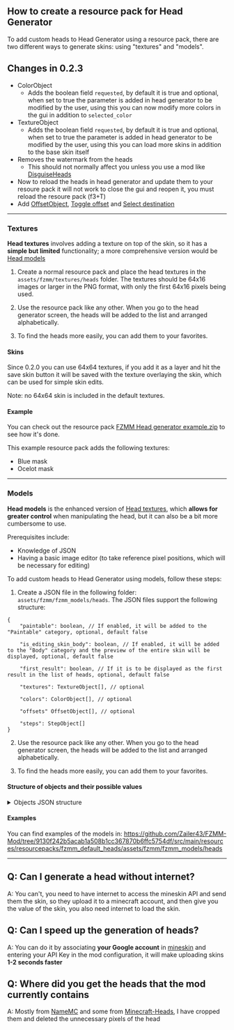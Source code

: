 ## How to create a resource pack for Head Generator

To add custom heads to Head Generator using a resource pack, there are two different ways to generate skins: using "textures" and "models".

## Changes in 0.2.3

* ColorObject
	* Adds the boolean field `requested`, by default it is true and optional, when set to true the parameter is added in head generator to be modified by the user, using this you can now modify more colors in the gui in addition to `selected_color`
* TextureObject
	* Adds the boolean field `requested`, by default it is true and optional, when set to true the parameter is added in head generator to be modified by the user, using this you can load more skins in addition to the base skin itself
* Removes the watermark from the heads
	* This should not normally affect you unless you use a mod like [DisguiseHeads](https://modrinth.com/mod/disguiseheads)
* Now to reload the heads in head generator and update them to your resoure pack it will not work to close the gui and reopen it, you must reload the resoure pack (f3+T)
* Add [OffsetObject](#OffsetObject), [Toggle offset](#Toggle-offset) and [Select destination](#Select-destination)

---

### Textures

**Head textures** involves adding a texture on top of the skin, so it has a __simple but limited__ functionality; a more comprehensive version would be [Head models](#models)

1. Create a normal resource pack and place the head textures in the `assets/fzmm/textures/heads` folder. The textures should be 64x16 images or larger in the PNG format, with only the first 64x16 pixels being used.

2. Use the resource pack like any other. When you go to the head generator screen, the heads will be added to the list and arranged alphabetically.

3. To find the heads more easily, you can add them to your favorites.

#### Skins
Since 0.2.0 you can use 64x64 textures, if you add it as a layer and hit the save skin button it will be saved with the texture overlaying the skin, which can be used for simple skin edits.

Note: no 64x64 skin is included in the default textures.

#### Example

You can check out the resource pack [FZMM Head generator example.zip](https://github.com/Zailer43/FZMM-Mod/files/10303878/FZMM.Head.generator.example.zip) to see how it's done.

This example resource pack adds the following textures:
- Blue mask
- Ocelot mask

---

### Models

**Head models** is the enhanced version of [Head textures](#textures), which **allows for greater control** when manipulating the head, but it can also be a bit more cumbersome to use.

Prerequisites include:

- Knowledge of JSON
- Having a basic image editor (to take reference pixel positions, which will be necessary for editing)

To add custom heads to Head Generator using models, follow these steps:

1. Create a JSON file in the following folder: `assets/fzmm/fzmm_models/heads`. The JSON files support the following structure:

```json5
{
	"paintable": boolean, // If enabled, it will be added to the "Paintable" category, optional, default false

	"is_editing_skin_body": boolean, // If enabled, it will be added to the "Body" category and the preview of the entire skin will be displayed, optional, default false

	"first_result": boolean, // If it is to be displayed as the first result in the list of heads, optional, default false

	"textures": TextureObject[], // optional

	"colors": ColorObject[], // optional

	"offsets" OffsetObject[], // optional

	"steps": StepObject[]
}
```
2. Use the resource pack like any other. When you go to the head generator screen, the heads will be added to the list and arranged alphabetically.

3. To find the heads more easily, you can add them to your favorites.

#### Structure of objects and their possible values

<details>
<summary>Objects JSON structure</summary>

##### TextureObject

```json5
{
	"path": String, // The path of the texture in the resource pack, for example: "fzmm:textures/model_textures/texture.png"

 	"id": String, // The id used to identify the texture for use

	"requested": boolean, // Whether a image field will be displayed to the user to change the value, optional, by default true
}
```

##### ColorObject

```json5
{
	"color_hex": String, // default color, if not specified the default color is #FFFFFF
  // Example: #FFFFFF

	"id": String, // The id used to identify the color for use,

	"requested": boolean, // Whether a color field will be displayed to the user to change the value, optional, default true
}
```

##### OffsetObject

```json5
{  
	"id": String, // To identify the offset when you want to activate or deactivate it

	"requested": boolean, // Whether a slider will be displayed to the user to change the value, optional, by default true

	"value": byte, // To determine the pixels to be offset, optional, by default 0

	"min_value": byte, // Is the minimum value of `value` in the slider, optional, by default 0,

	"max_value": byte, // Is the maximum value of `value` in the slider, optional, by default 8

	"axis": String, // Determines whether it is the X or Y axis, `X` for x and `Y` for `Y`

	"enabled": boolean // If enabled by default, optional, default false, when enabled the pixels are offset,
	// can be toggled with StepObject "toggle_offset"
}
```

#### Possible StepObjects

##### Select texture
Selects a texture that will be used in the following steps. The default selected texture is the base skin, its id is `base_skin`

```json5
{
	"type": "select_texture",
	"texture_id": String // The id defined in textures
}
```

##### Select color
Selects the color to be used in the next step, by default there is no color selected, the only color that can currently be modified via GUI is `selected_color`.  White is used if no color is found

```json5
{
	"type": "select_color",
	"color_id": String // The id defined in colors
}
```

##### Delete
Deletes pixels from the selected area in the final texture

```json5
{
	"type": "delete",
	"area": Area // the area where the pixels will be deleted
}
```

##### Copy
Copies an area from the selected texture and places it in the final texture

```json5
{
	"type": "copy",

	"source": Area, // The area of the selected texture where the pixels will be copied

	"destination": Area, // The area of the final texture where the copied pixels will be placed,
	// this value is optional and if not specified, the same values of "source" will be used

	"add_hat_layer": boolean, // if true, it adds the first layer of the source in the destination
	// and adds the second layer of both, this value ignores "hat_layer" of source and destination,
	// this value is optional and by default is false

	"overlap_source_hat": boolean, // if true, it adds the first and second layer of the source in the destination,
	// this value ignores "hat_layer" of source, this value is optional and by default is false
  
	"degrees": int, // rotates the texture when placing it in the destination but rotating it from its center,
	// this value is optional and by default is 0

	"mirror_horizontal": boolean, // applies a horizontal mirror to the copied texture,
	// it is applied after rotating with degrees, this value is optional and by default is false

	"mirror_vertical": boolean // applies a vertical mirror to the copied texture,
	// it is applied after rotating with degrees, this value is optional and by default is false
}
```

##### Fill color
Fills an area with the selected color using the specified algorithm

```json5
{
	"type": "fill_color",

	"area": Area, // the area to be filled with the selected color

	"algorithm": String // the type of algorithm to be used to obtain the color, possible algorithms:
	// * solid: uses the selected color without modifying
	// * multiply: multiplies the selected color and the color of the pixel to be changed,
	// obtains a result more similar to the selected color if the selected pixel is in grayscale and is whiter
}
```

##### Desaturate
Removes the color of the selected area and converts it to grayscale

In the default resource pack it is only used by Fill color with multiply algorithm in the `Paint head`, as it desaturates the color of the specified skin, since in this case it cannot be desaturated previously in a resource pack

```json5
{
	"type": "desaturate",

	"area": Area // the area to be desaturated
}
```

##### Toggle offset
Step to enable or disable the offset, so that it only takes effect when you want it to, the offset is applied in the destination of all the steps to which it can be applied while it is enabled

```json5
{
	"type": "toggle_offset",

	"offset_id": String, // The id defined in offsets

	"enabled": boolean // new value
}
```

##### Select destination
Select a texture that will be used in the following steps as the target of the modifications. The texture selected by default is the destination skin, its id is `destination_skin`

```json5
{
	"type": "select_texture",
	"texture_id": String // The id defined in textures
}
```

##### Area
Represents an area in a Minecraft skin model, with information about its position, size, and whether it includes the hat layer or not

```json5
{
	"offset": String, // The offset of the area
	// Possible values are "HEAD", "BODY", "RIGHT_ARM", "RIGHT_LEG", "LEFT_LEG", "LEFT_ARM"

	"hat_layer": boolean, // // Whether the area is the hat layer

	"x": int, // The x coordinate of the top-left corner of the area

	"y": int, // The y coordinate of the top-left corner of the area

	"width": int, // The width of the area

	"height": int // The height of the area
}
```

</details>

#### Examples
You can find examples of the models in: https://github.com/Zailer43/FZMM-Mod/tree/9130f242b5acab1a508b1cc367870b6ffc5754df/src/main/resources/resourcepacks/fzmm_default_heads/assets/fzmm/fzmm_models/heads

---

## Q: Can I generate a head without internet?
A: You can't, you need to have internet to access the mineskin API and send them the skin, so they upload it to a minecraft account, and then give you the value of the skin, you also need internet to load the skin.

## Q: Can I speed up the generation of heads?
A: You can do it by associating **your Google account** in [mineskin](https://mineskin.org/apikey) and entering your API Key in the mod configuration, it will make uploading skins **1-2 seconds faster**

## Q: Where did you get the heads that the mod currently contains
A: Mostly from [NameMC](https://namemc.com) and some from [Minecraft-Heads](https://minecraft-heads.com), I have cropped them and deleted the unnecessary pixels of the head
